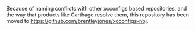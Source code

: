 Because of naming conflicts with other xcconfigs based repositories, and the way that products like Carthage resolve them, this repository has been moved to https://github.com/brentleyjones/xcconfigs-nbj.
